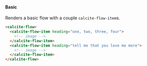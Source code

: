 #### Basic

Renders a basic flow with a couple `calcite-flow-item`s.

```html
<calcite-flow>
  <calcite-flow-item heading="one, two, three, four">
    <!-- image -->
  </calcite-flow-item>
  <calcite-flow-item heading="tell me that you love me more">
    <!-- image -->
  </calcite-flow-item>
</calcite-flow>
```
